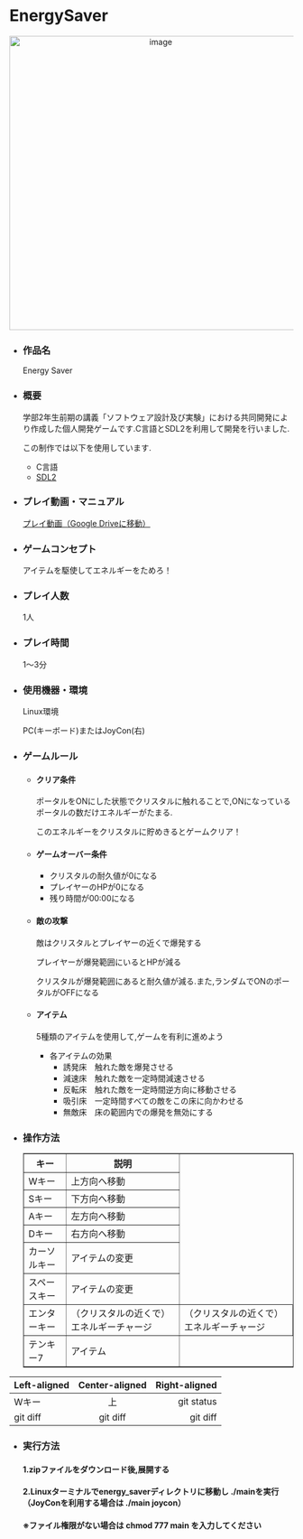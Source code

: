 # EnergySaver

<p  align="center"><img width="521" alt="image" src=""></p>

- ### 作品名
   Energy Saver

- ### 概要
   学部2年生前期の講義「ソフトウェア設計及び実験」における共同開発により作成した個人開発ゲームです.C言語とSDL2を利用して開発を行いました.

   この制作では以下を使用しています.
   - C言語
   - [SDL2](https://www.libsdl.org/)

- ### プレイ動画・マニュアル
   [プレイ動画（Google Driveに移動）]()

- ### ゲームコンセプト
   アイテムを駆使してエネルギーをためろ！

- ### プレイ人数
   1人


- ### プレイ時間
   1～3分


- ### 使用機器・環境
   Linux環境
  
   PC(キーボード)またはJoyCon(右)


- ### ゲームルール
  - #### クリア条件
    ポータルをONにした状態でクリスタルに触れることで,ONになっているポータルの数だけエネルギーがたまる.
  
    このエネルギーをクリスタルに貯めきるとゲームクリア！
    
  - #### ゲームオーバー条件
    - クリスタルの耐久値が0になる
    - プレイヤーのHPが0になる
    - 残り時間が00:00になる
  - #### 敵の攻撃
    敵はクリスタルとプレイヤーの近くで爆発する

    プレイヤーが爆発範囲にいるとHPが減る

    クリスタルが爆発範囲にあると耐久値が減る.また,ランダムでONのポータルがOFFになる
    
  - #### アイテム
    5種類のアイテムを使用して,ゲームを有利に進めよう
    
    - 各アイテムの効果
      - 誘発床　触れた敵を爆発させる
      - 減速床　触れた敵を一定時間減速させる
      - 反転床　触れた敵を一定時間逆方向に移動させる
      - 吸引床　一定時間すべての敵をこの床に向かわせる
      - 無敵床　床の範囲内での爆発を無効にする

- ### 操作方法
  <table border="1">
    <tr>
      <th>キー</th>
      <th>説明</th>
    </tr>
    <tr>
      <td>Wキー</td>
      <td>上方向へ移動</td>
    </tr>
    <tr>
      <td>Sキー</td>
      <td>下方向へ移動</td>
    </tr>
    <tr>
      <td>Aキー</td>
      <td>左方向へ移動</td>
    </tr>
    <tr>
      <td>Dキー</td>
      <td>右方向へ移動</td>
    </tr>
    <tr>
      <td>カーソルキー</td>
      <td>アイテムの変更</td>
    </tr>
    <tr>
      <td>スペースキー</td>
      <td>アイテムの変更</td>
    </tr>
     <tr>
      <td colspan=”2″>エンターキー</td>
      <td>（クリスタルの近くで）エネルギーチャージ</td>
      <td>（クリスタルの近くで）エネルギーチャージ</td>
    </tr>
    <tr>
      <td>テンキー7</td>
      <td>アイテム</td>
    </tr>
  </table>

| Left-aligned | Center-aligned | Right-aligned |
| :---         |     :---:      |          ---: |
| Wキー        | 上               | git status    |
| git diff     | git diff       | git diff      |

- ### 実行方法
   #### 1.zipファイルをダウンロード後,展開する
   
   #### 2.Linuxターミナルでenergy_saverディレクトリに移動し ./mainを実行（JoyConを利用する場合は ./main joycon）

   #### ※ファイル権限がない場合は chmod 777 main を入力してください
   

